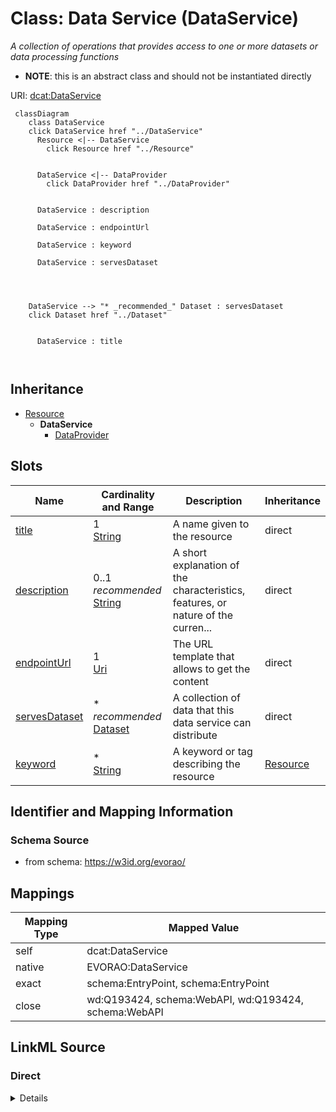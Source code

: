 

# Class: Data Service (DataService) 


_A collection of operations that provides access to one or more datasets or data processing functions_




* __NOTE__: this is an abstract class and should not be instantiated directly


URI: [dcat:DataService](http://www.w3.org/ns/dcat#DataService)






```mermaid
 classDiagram
    class DataService
    click DataService href "../DataService"
      Resource <|-- DataService
        click Resource href "../Resource"
      

      DataService <|-- DataProvider
        click DataProvider href "../DataProvider"
      
      
      DataService : description
        
      DataService : endpointUrl
        
      DataService : keyword
        
      DataService : servesDataset
        
          
    
    
    DataService --> "* _recommended_" Dataset : servesDataset
    click Dataset href "../Dataset"

        
      DataService : title
        
      
```





## Inheritance
* [Resource](Resource.md)
    * **DataService**
        * [DataProvider](DataProvider.md)



## Slots

| Name | Cardinality and Range | Description | Inheritance |
| ---  | --- | --- | --- |
| [title](title.md) | 1 <br/> [String](String.md) | A name given to the resource | direct |
| [description](description.md) | 0..1 _recommended_ <br/> [String](String.md) | A short explanation of the characteristics, features, or nature of the curren... | direct |
| [endpointUrl](endpointUrl.md) | 1 <br/> [Uri](Uri.md) | The URL template that allows to get the content | direct |
| [servesDataset](servesDataset.md) | * _recommended_ <br/> [Dataset](Dataset.md) | A collection of data that this data service can distribute | direct |
| [keyword](keyword.md) | * <br/> [String](String.md) | A keyword or tag describing the resource | [Resource](Resource.md) |









## Identifier and Mapping Information







### Schema Source


* from schema: https://w3id.org/evorao/




## Mappings

| Mapping Type | Mapped Value |
| ---  | ---  |
| self | dcat:DataService |
| native | EVORAO:DataService |
| exact | schema:EntryPoint, schema:EntryPoint |
| close | wd:Q193424, schema:WebAPI, wd:Q193424, schema:WebAPI |







## LinkML Source

<!-- TODO: investigate https://stackoverflow.com/questions/37606292/how-to-create-tabbed-code-blocks-in-mkdocs-or-sphinx -->

### Direct

<details>
```yaml
name: DataService
description: A collection of operations that provides access to one or more datasets
  or data processing functions
title: Data Service
from_schema: https://w3id.org/evorao/
exact_mappings:
- schema:EntryPoint
- schema:EntryPoint
close_mappings:
- wd:Q193424
- schema:WebAPI
- wd:Q193424
- schema:WebAPI
is_a: Resource
abstract: true
slots:
- title
- description
- endpointUrl
- servesDataset
slot_usage:
  title:
    name: title
    description: A name given to the resource
    title: title
    comments:
    - 'The title of the item should be as short and descriptive as possible. E.g.
      for virus products it should basically be based on the following Pattern: ''Virus
      name'', ''virus host type'', ''collection year'', ''country of collection''
      ex ''suspected epidemiological origin'', ''genotype'', ''strain'', ''variant
      name or specific feature'
    exact_mappings:
    - schema:name
    - rdfs:label
    slot_uri: dct:title
    domain_of:
    - DataService
    - Dataset
    - Publication
    - Term
    - License
    - Certification
    range: string
    required: true
    multivalued: false
  description:
    name: description
    description: A short explanation of the characteristics, features, or nature of
      the current item
    title: description
    comments:
    - Describe this item in few lines. This description will serve as a summary to
      present the resource.
    exact_mappings:
    - schema:description
    slot_uri: dct:description
    domain_of:
    - DataService
    - Dataset
    - Term
    - PersonOrOrganization
    - File
    - ContactPoint
    - License
    - Certification
    range: string
    required: false
    recommended: true
    multivalued: false
  endpointUrl:
    name: endpointUrl
    description: The URL template that allows to get the content
    title: endpoint URL
    exact_mappings:
    - schema:urlTemplate
    close_mappings:
    - wdp:P1630
    slot_uri: dcat:endpointURL
    domain_of:
    - DataService
    range: uri
    required: true
    multivalued: false
  servesDataset:
    name: servesDataset
    description: A collection of data that this data service can distribute
    title: serves dataset
    comments:
    - This property rather intends to point towards Catalogues as collections of Datasets
    slot_uri: dcat:servesDataset
    domain_of:
    - DataService
    range: Dataset
    required: false
    recommended: true
    multivalued: true
class_uri: dcat:DataService

```
</details>

### Induced

<details>
```yaml
name: DataService
description: A collection of operations that provides access to one or more datasets
  or data processing functions
title: Data Service
from_schema: https://w3id.org/evorao/
exact_mappings:
- schema:EntryPoint
- schema:EntryPoint
close_mappings:
- wd:Q193424
- schema:WebAPI
- wd:Q193424
- schema:WebAPI
is_a: Resource
abstract: true
slot_usage:
  title:
    name: title
    description: A name given to the resource
    title: title
    comments:
    - 'The title of the item should be as short and descriptive as possible. E.g.
      for virus products it should basically be based on the following Pattern: ''Virus
      name'', ''virus host type'', ''collection year'', ''country of collection''
      ex ''suspected epidemiological origin'', ''genotype'', ''strain'', ''variant
      name or specific feature'
    exact_mappings:
    - schema:name
    - rdfs:label
    slot_uri: dct:title
    domain_of:
    - DataService
    - Dataset
    - Publication
    - Term
    - License
    - Certification
    range: string
    required: true
    multivalued: false
  description:
    name: description
    description: A short explanation of the characteristics, features, or nature of
      the current item
    title: description
    comments:
    - Describe this item in few lines. This description will serve as a summary to
      present the resource.
    exact_mappings:
    - schema:description
    slot_uri: dct:description
    domain_of:
    - DataService
    - Dataset
    - Term
    - PersonOrOrganization
    - File
    - ContactPoint
    - License
    - Certification
    range: string
    required: false
    recommended: true
    multivalued: false
  endpointUrl:
    name: endpointUrl
    description: The URL template that allows to get the content
    title: endpoint URL
    exact_mappings:
    - schema:urlTemplate
    close_mappings:
    - wdp:P1630
    slot_uri: dcat:endpointURL
    domain_of:
    - DataService
    range: uri
    required: true
    multivalued: false
  servesDataset:
    name: servesDataset
    description: A collection of data that this data service can distribute
    title: serves dataset
    comments:
    - This property rather intends to point towards Catalogues as collections of Datasets
    slot_uri: dcat:servesDataset
    domain_of:
    - DataService
    range: Dataset
    required: false
    recommended: true
    multivalued: true
attributes:
  title:
    name: title
    description: A name given to the resource
    title: title
    comments:
    - 'The title of the item should be as short and descriptive as possible. E.g.
      for virus products it should basically be based on the following Pattern: ''Virus
      name'', ''virus host type'', ''collection year'', ''country of collection''
      ex ''suspected epidemiological origin'', ''genotype'', ''strain'', ''variant
      name or specific feature'
    from_schema: https://w3id.org/evorao/
    exact_mappings:
    - schema:name
    - rdfs:label
    rank: 1000
    slot_uri: dct:title
    alias: title
    owner: DataService
    domain_of:
    - DataService
    - Dataset
    - Publication
    - Term
    - License
    - Certification
    range: string
    required: true
    multivalued: false
  description:
    name: description
    description: A short explanation of the characteristics, features, or nature of
      the current item
    title: description
    comments:
    - Describe this item in few lines. This description will serve as a summary to
      present the resource.
    from_schema: https://w3id.org/evorao/
    exact_mappings:
    - schema:description
    close_mappings:
    - schema:description
    rank: 1000
    slot_uri: dct:description
    alias: description
    owner: DataService
    domain_of:
    - DataService
    - Dataset
    - Term
    - PersonOrOrganization
    - File
    - ContactPoint
    - License
    - Certification
    range: string
    required: false
    recommended: true
    multivalued: false
  endpointUrl:
    name: endpointUrl
    description: The URL template that allows to get the content
    title: endpoint URL
    from_schema: https://w3id.org/evorao/
    exact_mappings:
    - schema:urlTemplate
    close_mappings:
    - wdp:P1630
    rank: 1000
    slot_uri: dcat:endpointURL
    alias: endpointUrl
    owner: DataService
    domain_of:
    - DataService
    range: uri
    required: true
    multivalued: false
  servesDataset:
    name: servesDataset
    description: A collection of data that this data service can distribute
    title: serves dataset
    comments:
    - This property rather intends to point towards Catalogues as collections of Datasets
    from_schema: https://w3id.org/evorao/
    rank: 1000
    slot_uri: dcat:servesDataset
    alias: servesDataset
    owner: DataService
    domain_of:
    - DataService
    range: Dataset
    required: false
    recommended: true
    multivalued: true
  keyword:
    name: keyword
    description: A keyword or tag describing the resource
    title: keyword
    from_schema: https://w3id.org/evorao/
    rank: 1000
    slot_uri: dcat:keyword
    alias: keyword
    owner: DataService
    domain_of:
    - Resource
    range: string
    required: false
    multivalued: true
class_uri: dcat:DataService

```
</details>